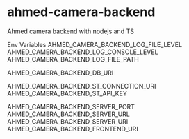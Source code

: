 # ahmed-camera-backend
Ahmed camera backend with nodejs and TS

Env Variables
AHMED_CAMERA_BACKEND_LOG_FILE_LEVEL
AHMED_CAMERA_BACKEND_LOG_CONSOLE_LEVEL
AHMED_CAMERA_BACKEND_LOG_FILE_PATH

AHMED_CAMERA_BACKEND_DB_URI

AHMED_CAMERA_BACKEND_ST_CONNECTION_URI
AHMED_CAMERA_BACKEND_ST_API_KEY

AHMED_CAMERA_BACKEND_SERVER_PORT
AHMED_CAMERA_BACKEND_SERVER_URL
AHMED_CAMERA_BACKEND_SERVER_URI
AHMED_CAMERA_BACKEND_FRONTEND_URI
